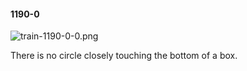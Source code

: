 #### 1190-0
![train-1190-0-0.png](https://github.com/lil-lab/nlvr/raw/master/nlvr/train/images/78/train-1190-0-0.png "train-1190-0-0.png")

There is no circle closely touching the bottom of a box.